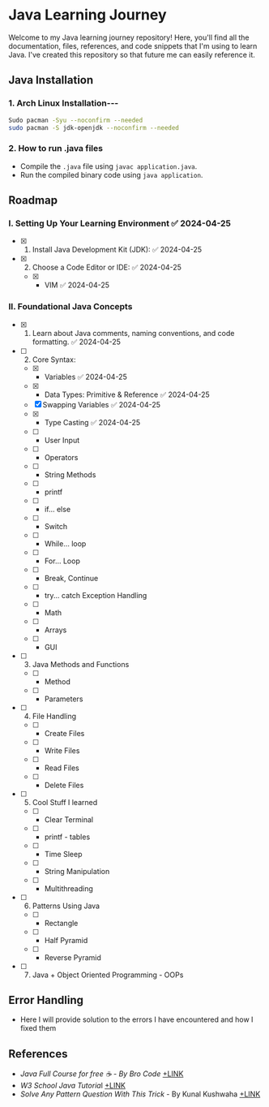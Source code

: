 # Java Learning Journey

Welcome to my Java learning journey repository! Here, you'll find all the documentation, files, references, and code snippets that I'm using to learn Java. I've created this repository so that future me can easily reference it.
## Java Installation

### 1. Arch Linux Installation---

```bash
Sudo pacman -Syu --noconfirm --needed
sudo pacman -S jdk-openjdk --noconfirm --needed
```

### 2. How to run .java files
- Compile the `.java` file using `javac application.java`.
- Run the compiled binary code using `java application`.

## Roadmap

### I. Setting Up Your Learning Environment ✅ 2024-04-25
- [x] 1. Install Java Development Kit (JDK): ✅ 2024-04-25
- [x] 2. Choose a Code Editor or IDE: ✅ 2024-04-25
    - [x] - VIM ✅ 2024-04-25
### II. Foundational Java Concepts 

- [x] 1. Learn about Java comments, naming conventions, and code formatting. ✅ 2024-04-25
- [ ] 2. Core Syntax:
    - [x] - Variables ✅ 2024-04-25
    - [x] - Data Types: Primitive & Reference ✅ 2024-04-25
    - [x] Swapping Variables ✅ 2024-04-25
    - [x] - Type Casting ✅ 2024-04-25
    - [ ] - User Input
    - [ ] - Operators 
    - [ ] - String Methods
    - [ ] - printf
    - [ ] - if... else
    - [ ] - Switch
    - [ ] - While... loop
    - [ ] - For... Loop
    - [ ] - Break, Continue
    - [ ] - try... catch Exception Handling
    - [ ] - Math
    - [ ] - Arrays
    - [ ] - GUI

- [ ] 3. Java Methods and Functions
    - [ ] - Method 
    - [ ] - Parameters

- [ ] 4. File Handling
    - [ ] - Create Files
    - [ ] - Write Files
    - [ ] - Read Files
    - [ ] - Delete Files

- [ ] 5. Cool Stuff I learned
    - [ ] - Clear Terminal
    - [ ] - printf - tables
    - [ ] - Time Sleep
    - [ ] - String Manipulation
    - [ ] - Multithreading 

- [ ] 6. Patterns Using Java
    - [ ] - Rectangle
    - [ ] - Half Pyramid
    - [ ] - Reverse Pyramid

- [ ] 7. Java + Object Oriented Programming - OOPs
## Error Handling
- Here I will provide solution to the errors I have encountered and how I fixed them
## References 
- *Java Full Course for free ☕ - By Bro Code* [+LINK](https://www.youtube.com/watch?v=xk4_1vDrzzo)
- *W3 School Java Tutoria*l [+LINK](https://www.w3schools.com/java/default.asp)
- *Solve Any Pattern Question With This Trick* - By Kunal Kushwaha [+LINK](https://www.youtube.com/watch?v=lsOOs5J8ycw)
